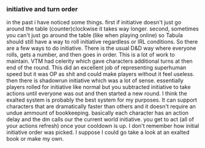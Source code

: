 ### initiative and turn order
in the past i have noticed some things. first if initiative doesn't just go around the table (counter)clockwise it takes way longer. second, sometimes you can't just go around the table (like when playing online) so Tabula should still have a way to roll initiative regardless or IRL conditions.
So there are a few ways to do initiative. There is the usual D&D way where everyone rolls, gets a number, and then goes in order. This is a lot of work to maintain. VTM had celerity which gave characters additional turns at then end of the round. This did an excellent job of representing superhuman speed but it was OP as shit and could make players without it feel useless. then there is shadowrun initiative which was a lot of sense. essentially players rolled for initiative like normal but you subtracted initiative to take actions until everyone was out and then started a new round. I think the exalted system is probably the best system for my purposes. It can support characters that are dramatically faster than others and it doesn't require an undue ammount of bookkeeping. basically each character has an action delay and the dm calls our the current world initiative. you get to act (all of your actions refresh) once your cooldown is up. I don't remember how initial initiative order was picked. I suppose I could go take a look at an exalted book or make my own.